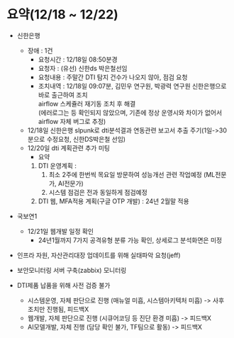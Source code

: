 # 요약(12/18 ~ 12/22)

* 신한은행
    * 장애 : 1건
        * 요청시간 : 12/18일 08:50분경
        * 요청자 : (유선) 신한ds 박은철선임
        * 요청내용 : 주말간 DTI 탐지 건수가 나오지 않아, 점검 요청
        * 조치내역 : 12/18일 09:07분, 김민우 연구원, 박광력 연구원 신한은행으로 바로 출근하여 조치   
                     airflow 스케쥴러 재기동 조치 후 해결   
                     (에러로그는 등 확인되지 않았으며, 기존에 정상 운영시와 차이가 없어서 airflow 자체 버그로 추정)   
    * 12/18일 신한은행 slpunk로 dti분석결과 연동관련 보고서 추출 주기(1일->30분으로 수정요청, 신한DS박은철 선임)
    * 12/20일 dti 계획관련 추가 미팅
        * 요약
        1. DTI 운영계획 : 
            1) 최소 2주에 한번씩 목요일 방문하여 성능개선 관련 작업예정 (ML전문가, AI전문가)
            2) 시스템 점검은 전과 동일하게 점검예정
        2. DTI 웹, MFA적용 계획(구글 OTP 개발) : 24년 2월말 적용

* 국보연1
    * 12/21일 웹개발 일정 확인
        * 24년1월까지 7가지 공격유형 분류 가능 확인, 상세로그 분석화면은 미정

* 인프라 자원, 자산관리대장 업데이트를 위해 실태파악 요청(jeff)
* 보안모니터링 서버 구축(zabbix) 모니터링
* DTI제품 납품을 위해 사전 검증 불가
    * 시스템운영, 자체 판단으로 진행 (매뉴얼 미흡, 시스템아키텍처 미흡) -> 사후 조치만 진행됨, 피드백X
    * 웹개발, 자체 판단으로 진행 (시큐어코딩 등 진단 환경 미흡) -> 피드백X
    * AI모델개발, 자체 진행 (담당 확인 불가, TF팀으로 활동) -> 피드백X
